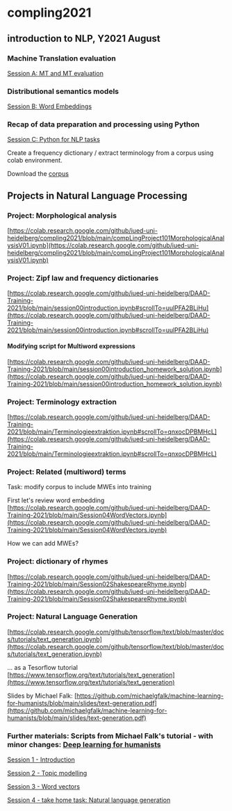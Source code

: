 # compling2021 
## introduction to NLP, Y2021 August 

### Machine Translation evaluation

[Session A: MT and MT evaluation](https://docs.google.com/document/d/1wAr9aU1Ke9jFdILMceZuX0xqLHkQ1jUL8YgJ9w7SGfA/edit?usp=sharing)


### Distributional semantics models
[Session B: Word Embeddings](https://colab.research.google.com/github/iued-uni-heidelberg/compling2021/blob/main/session-B-word-vectors.ipynb)

### Recap of data preparation and processing using Python

[Session C: Python for NLP tasks](https://colab.research.google.com/github/iued-uni-heidelberg/compling2021/blob/main/session101_introduction.ipynb)

Create a frequency dictionary / extract terminology from a corpus using colab environment.

Download the [corpus](https://heibox.uni-heidelberg.de/d/bb5c73a689a1487f9d04/)

## Projects in Natural Language Processing

### Project: Morphological analysis
[https://colab.research.google.com/github/iued-uni-heidelberg/compling2021/blob/main/compLingProject101MorphologicalAnalysisV01.ipynb](https://colab.research.google.com/github/iued-uni-heidelberg/compling2021/blob/main/compLingProject101MorphologicalAnalysisV01.ipynb)

### Project: Zipf law and frequency dictionaries
[https://colab.research.google.com/github/iued-uni-heidelberg/DAAD-Training-2021/blob/main/session00introduction.ipynb#scrollTo=uulPFA2BLiHu](https://colab.research.google.com/github/iued-uni-heidelberg/DAAD-Training-2021/blob/main/session00introduction.ipynb#scrollTo=uulPFA2BLiHu)

#### Modifying script for Multiword expressions
[https://colab.research.google.com/github/iued-uni-heidelberg/DAAD-Training-2021/blob/main/session00introduction_homework_solution.ipynb](https://colab.research.google.com/github/iued-uni-heidelberg/DAAD-Training-2021/blob/main/session00introduction_homework_solution.ipynb)

### Project: Terminology extraction
[https://colab.research.google.com/github/iued-uni-heidelberg/DAAD-Training-2021/blob/main/Terminologieextraktion.ipynb#scrollTo=qnxocDPBMHcL](https://colab.research.google.com/github/iued-uni-heidelberg/DAAD-Training-2021/blob/main/Terminologieextraktion.ipynb#scrollTo=qnxocDPBMHcL)

### Project: Related (multiword) terms
Task: modify corpus to include MWEs into training

First let's review word embedding
[https://colab.research.google.com/github/iued-uni-heidelberg/DAAD-Training-2021/blob/main/Session04WordVectors.ipynb](https://colab.research.google.com/github/iued-uni-heidelberg/DAAD-Training-2021/blob/main/Session04WordVectors.ipynb)

How we can add MWEs?

### Project: dictionary of rhymes
[https://colab.research.google.com/github/iued-uni-heidelberg/DAAD-Training-2021/blob/main/Session02ShakespeareRhyme.ipynb](https://colab.research.google.com/github/iued-uni-heidelberg/DAAD-Training-2021/blob/main/Session02ShakespeareRhyme.ipynb)

### Project: Natural Language Generation
[https://colab.research.google.com/github/tensorflow/text/blob/master/docs/tutorials/text_generation.ipynb](https://colab.research.google.com/github/tensorflow/text/blob/master/docs/tutorials/text_generation.ipynb)

... as a Tesorflow tutorial
[https://www.tensorflow.org/text/tutorials/text_generation](https://www.tensorflow.org/text/tutorials/text_generation)

Slides by Michael Falk: [https://github.com/michaelgfalk/machine-learning-for-humanists/blob/main/slides/text-generation.pdf](https://github.com/michaelgfalk/machine-learning-for-humanists/blob/main/slides/text-generation.pdf)


### Further materials: Scripts from Michael Falk's tutorial - with minor changes: [Deep learning for humanists](https://github.com/michaelgfalk/machine-learning-for-humanists)


[Session 1 - Introduction](https://colab.research.google.com/github/iued-uni-heidelberg/compling2021/blob/main/session-1-basics.ipynb)

[Session 2 - Topic modelling](https://colab.research.google.com/github/iued-uni-heidelberg/compling2021/blob/main/session-2-topic-modelling.ipynb)

[Session 3 - Word vectors](https://colab.research.google.com/github/iued-uni-heidelberg/compling2021/blob/main/session-4-word-vectors.ipynb)

[Session 4 - take home task: Natural language generation](https://colab.research.google.com/github/michaelgfalk/machine-learning-for-humanists/blob/master/session-3-text-generation.ipynb)


